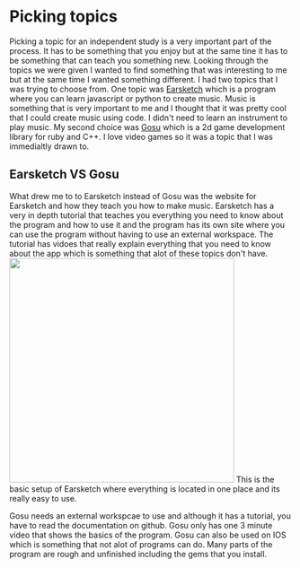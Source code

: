# Picking topics

Picking a topic for an independent study is a very important part of the process. It has to be something that you enjoy but at the same
tine it has to be something that can teach you something new. Looking through the topics we were given I wanted to find something that was 
interesting to me but at the same time I wanted something different. I had two topics that I was trying to choose from. One topic was [Earsketch](https://earsketch.gatech.edu/)
which is a program where you can learn javascript or python to create music. Music is something that is very important to me and I thought that it was pretty cool that I could
create music using code. I didn't need to learn an instrument to play music. My second choice was [Gosu](https://www.libgosu.org/) which is a 2d game development library for ruby 
and C++. I love video games so it was a topic that I was immedialtly drawn to.

## Earsketch VS Gosu

What drew me to to Earsketch instead of Gosu was the website for Earsketch and how they teach you how to make music. Earsketch has a very in depth tutorial that teaches you
everything you need to know about the program and how to use it and the program has its own site where you can use the program without having to use an external workspace. 
The tutorial has vidoes that really explain everything that you need to know about the app which is something that alot of these topics don't have.
<img src="http://circlcenter.org/wp-content/uploads/2015/12/cl16-gallery-walk-earsketch-a-steam-approach-to-broadening-participation-in-high-school-cs.png" style="width: 400px;" />
This is the basic setup of Earsketch where everything is located in one place and its really easy to use.

Gosu needs an external workspcae to use and although it has a tutorial, you have to read the documentation on github. Gosu only has one 3 minute video that shows the 
basics of the program. Gosu can also be used on IOS which is something that not alot of programs can do. Many parts of the program are rough and unfinished including the
gems that you install.

